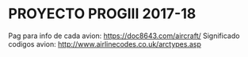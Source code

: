 <h1>PROYECTO PROGIII 2017-18</h1>






Pag para info de cada avion: https://doc8643.com/aircraft/
Significado codigos avion: http://www.airlinecodes.co.uk/arctypes.asp